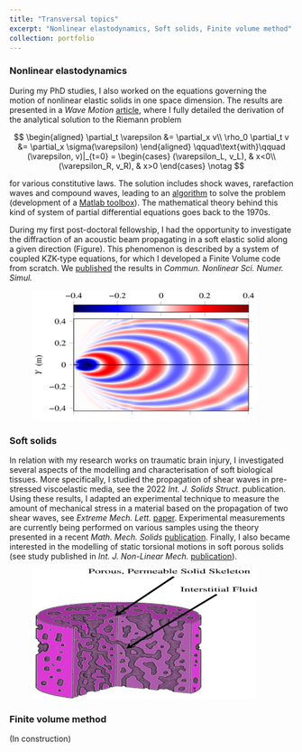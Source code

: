 ```yaml
---
title: "Transversal topics"
excerpt: "Nonlinear elastodynamics, Soft solids, Finite volume method"
collection: portfolio
---
```


### Nonlinear elastodynamics

During my PhD studies, I also worked on the equations governing the motion of nonlinear elastic solids in one space dimension. The results are presented in a <i>Wave Motion</i> [article](/publication/2017-06-27-wamot), where I fully detailed the derivation of the analytical solution to the Riemann problem

$$
\begin{aligned}
\partial_t \varepsilon &= \partial_x v\\
\rho_0 \partial_t v &= \partial_x \sigma(\varepsilon)
\end{aligned}
\qquad\text{with}\qquad
(\varepsilon, v)|_{t=0} = \begin{cases}
(\varepsilon_L, v_L), & x<0\\
(\varepsilon_R, v_R), & x>0
\end{cases}
\notag
$$

for various constitutive laws. The solution includes shock waves, rarefaction waves and compound waves, leading to an [algorithm](http://gchiavassa.perso.centrale-marseille.fr/RiemannElasto/) to solve the problem (development of a [Matlab toolbox](https://www.mathworks.com/matlabcentral/fileexchange/63424-riemannelasto1d)). The mathematical theory behind this kind of system of partial differential equations goes back to the 1970s.

During my first post-doctoral fellowship, I had the opportunity to investigate the diffraction of an acoustic beam propagating in a soft elastic solid along a given direction (Figure). This phenomenon is described by a system of coupled KZK-type equations, for which I developed a Finite Volume code from scratch. We [published](/publication/2021-09-08-cnsns) the results in <i>Commun. Nonlinear Sci. Numer. Simul.</i>

<figure>
    <img src="/images/Elast.png" width="400" height="230" alt="Shear wave beam">
</figure>

### Soft solids

In relation with my research works on traumatic brain injury, I investigated several aspects of the modelling and characterisation of soft biological tissues. More specifically, I studied the propagation of shear waves in pre-stressed viscoelastic media, see the 2022 <i>Int. J. Solids Struct.</i> publication. Using these results, I adapted an experimental technique to measure the amount of mechanical stress in a material based on the propagation of two shear waves, see <i>Extreme Mech. Lett.</i> [paper](/publication/2024-02-23-eml). Experimental measurements are currently being performed on various samples using the theory presented in a recent <i>Math. Mech. Solids</i> [publication](/publication/2024-03-13-mms). Finally, I also became interested in the modelling of static torsional motions in soft porous solids (see study published in <i>Int. J. Non-Linear Mech.</i> [publication](/publication/2023-12-06-nlm)).

<figure>
    <img src="/images/Porous.png" width="400" height="230" alt="Soft porous cylinder">
</figure>

### Finite volume method

(In construction)